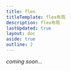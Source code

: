 ```yaml
---
title: flex
titleTemplate: flex布局
description: flex布局
lastUpdated: true
layout: doc
aside: true
outline: 2
---
```


_coming soon..._
